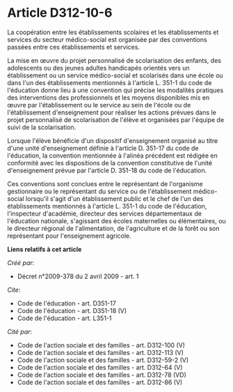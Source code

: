 # Article D312-10-6

La coopération entre les établissements scolaires et les établissements et services du secteur médico-social est organisée
par des conventions passées entre ces établissements et services. 

La mise en œuvre du projet personnalisé de scolarisation des enfants, des adolescents ou des jeunes adultes handicapés
orientés vers un établissement ou un service médico-social et scolarisés dans une école ou dans l'un des établissements
mentionnés à l'article L. 351-1 du code de l'éducation donne lieu à une convention qui précise les modalités pratiques des
interventions des professionnels et les moyens disponibles mis en œuvre par l'établissement ou le service au sein de l'école
ou de l'établissement d'enseignement pour réaliser les actions prévues dans le projet personnalisé de scolarisation de
l'élève et organisées par l'équipe de suivi de la scolarisation. 

Lorsque l'élève bénéficie d'un dispositif d'enseignement organisé au titre d'une unité d'enseignement définie à l'article D.
351-17 du code de l'éducation, la convention mentionnée à l'alinéa précédent est rédigée en conformité avec les dispositions
de la convention constitutive de l'unité d'enseignement prévue par l'article D. 351-18 du code de l'éducation. 

Ces conventions sont conclues entre le représentant de l'organisme gestionnaire ou le représentant du service ou de
l'établissement médico-social lorsqu'il s'agit d'un établissement public et le chef de l'un des établissements mentionnés à
l'article L. 351-1 du code de l'éducation, l'inspecteur d'académie, directeur des services départementaux de l'éducation
nationale, s'agissant des écoles maternelles ou élémentaires, ou le directeur régional de l'alimentation, de l'agriculture et
de la forêt ou son représentant pour l'enseignement agricole.

**Liens relatifs à cet article**

_Créé par_:

  - Décret n°2009-378 du 2 avril 2009 - art. 1

_Cite_:

  - Code de l'éducation - art. D351-17
  - Code de l'éducation - art. D351-18 (V)
  - Code de l'éducation - art. L351-1

_Cité par_:

  - Code de l'action sociale et des familles - art. D312-100 (V)
  - Code de l'action sociale et des familles - art. D312-113 (V)
  - Code de l'action sociale et des familles - art. D312-59-2 (V)
  - Code de l'action sociale et des familles - art. D312-64 (V)
  - Code de l'action sociale et des familles - art. D312-78 (VD)
  - Code de l'action sociale et des familles - art. D312-86 (V)
